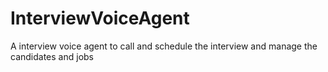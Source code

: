 ﻿# InterviewVoiceAgent
A interview voice agent to call and schedule the interview and manage the candidates and jobs
